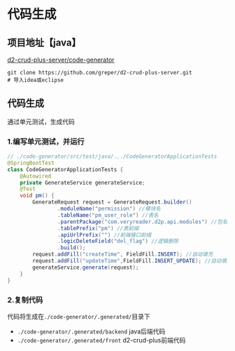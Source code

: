 # 代码生成

## 项目地址【java】
[d2-crud-plus-server/code-generator](https://github.com/greper/d2-crud-plus-server/tree/master/code-generator)
```shell
git clone https://github.com/greper/d2-crud-plus-server.git
# 导入idea或eclipse
```
## 代码生成
通过单元测试，生成代码   
### 1.编写单元测试，并运行
```java
// ./code-generator/src/test/java/.../CodeGeneratorApplicationTests
@SpringBootTest
class CodeGeneratorApplicationTests {
    @Autowired
    private GenerateService generateService;
    @Test
    void pm() {
        GenerateRequest request = GenerateRequest.builder()
                .moduleName("permission") //模块名
                .tableName("pm_user_role") //表名
                .parentPackage("com.veryreader.d2p.api.modules") //包名
                .tablePrefix("pm") //表前缀
                .apiUrlPrefix("") //前端接口前缀
                .logicDeleteField("del_flag") //逻辑删除
                .build();
        request.addFill("createTime", FieldFill.INSERT); //自动填充
        request.addFill("updateTime",FieldFill.INSERT_UPDATE); //自动填充
        generateService.generate(request);
    }
}
```
### 2.复制代码
代码将生成在`./code-generator/.generated/`目录下   
* `./code-generator/.generated/backend` java后端代码   
* `./code-generator/.generated/front` d2-crud-plus前端代码
